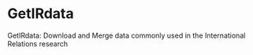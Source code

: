 # GetIRdata
GetIRdata: Download and Merge data commonly used in the International Relations research 
